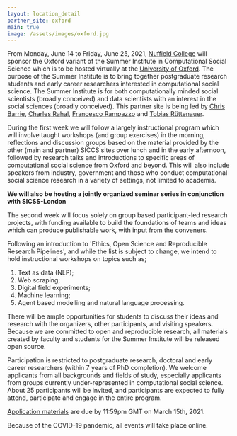 ```yaml
---
layout: location_detail
partner_site: oxford
main: true
image: /assets/images/oxford.jpg
---
```


From Monday, June 14 to Friday, June 25, 2021, [Nuffield College](https://www.nuffield.ox.ac.uk/) will sponsor the Oxford variant of the Summer Institute in Computational Social Science which is to be hosted virtually at the [University of Oxford](https://www.ox.ac.uk/). The purpose of the Summer Institute is to bring together postgraduate research students and early career researchers interested in computational social science. The Summer Institute is for both computationally minded social scientists (broadly conceived) and data scientists with an interest in the social sciences (broadly conceived). This partner site is being led by [Chris Barrie](https://cjbarrie.github.io/), [Charles Rahal](https://crahal.github.io/), [Francesco Rampazzo](https://francescorampazzo.com/) and [Tobias Rüttenauer](https://ruettenauer.github.io/).

During the first week we will follow a largely instructional program which will involve taught workshops (and group exercises) in the morning, reflections and discussion groups based on the material provided by the other (main and partner) SICCS sites over lunch and in the early afternoon, followed by research talks and introductions to specific areas of computational social science from Oxford and beyond. This will also include speakers from industry, government and those who conduct computational social science research in a variety of settings, not limited to academia.

**We will also be hosting a jointly organized seminar series in conjunction with SICSS-London**

The second week will focus solely on group based participant-led research projects, with funding available to build the foundations of teams and ideas which can produce publishable work, with input from the conveners. 

Following an introduction to 'Ethics, Open Science and Reproducible Research Pipelines', and while the list is subject to change, we intend to hold instructional workshops on topics such as;

1. Text as data (NLP);
2. Web scraping;
3. Digital field experiments;
4. Machine learning;
5. Agent based modelling and natural language processing.

There will be ample opportunities for students to discuss their ideas and research with the organizers, other participants, and visiting speakers. Because we are committed to open and reproducible research, all materials created by faculty and students for the Summer Institute will be released open source.

Participation is restricted to postgraduate research, doctoral and early career researchers (within 7 years of PhD completion). We welcome applicants from all backgrounds and fields of study, especially applicants from groups currently under-represented in computational social science. About 25 participants will be invited, and participants are expected to fully attend, participate and engage in the entire program.

[Application materials](https://compsocialscience.github.io/summer-institute/2021/oxford/apply) are due by 11:59pm GMT on March 15th, 2021.

Because of the COVID-19 pandemic, all events will take place online.
